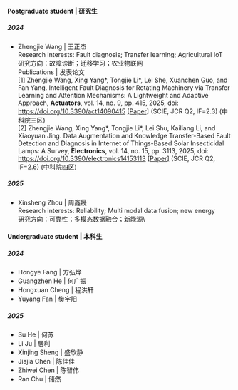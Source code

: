 
#### Postgraduate student | 研究生
##### 2024
- Zhengjie Wang | 王正杰\
Research interests: Fault diagnosis; Transfer learning; Agricultural IoT\
研究方向：故障诊断；迁移学习；农业物联网\
Publications | 发表论文\
[1] Zhengjie Wang, Xing Yang*, Tongjie Li*, Lei She, Xuanchen Guo, and Fan Yang. Intelligent Fault Diagnosis for Rotating Machinery via Transfer Learning and Attention Mechanisms: A Lightweight and Adaptive Approach, **Actuators**, vol. 14, no. 9, pp. 415, 2025, doi: https://doi.org/10.3390/act14090415 [[Paper]](https://doi.org/10.3390/act14090415) (SCIE, JCR Q2, IF=2.3) (中科院三区)\
[2] Zhengjie Wang, Xing Yang*, Tongjie Li*, Lei Shu, Kailiang Li, and Xiaoyuan Jing. Data Augmentation and Knowledge Transfer-Based Fault Detection and Diagnosis in Internet of Things-Based Solar Insecticidal Lamps: A Survey, **Electronics**, vol. 14, no. 15, pp. 3113, 2025, doi: https://doi.org/10.3390/electronics14153113 [[Paper]](https://doi.org/10.3390/electronics14153113) (SCIE, JCR Q2, IF=2.6) (中科院四区)
##### 2025
- Xinsheng Zhou | 周鑫晟\
Research interests: Reliability; Multi modal data fusion; new energy\
研究方向：可靠性；多模态数据融合；新能源\

#### Undergraduate student | 本科生
##### 2024
- Hongye Fang | 方弘烨
- Guangzhen He | 何广振
- Hongxuan Cheng | 程洪轩
- Yuyang Fan | 樊宇阳
##### 2025
- Su He | 何苏
- Li Ju | 居利
- Xinjing Sheng | 盛欣静
- Jiajia Chen | 陈佳佳
- Zhiwei Chen | 陈智伟
- Ran Chu | 储然